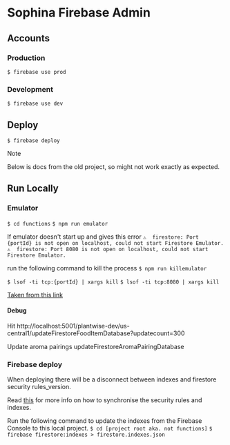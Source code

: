 # Sophina Firebase Admin
## Accounts

### Production
`$ firebase use prod`

### Development
`$ firebase use dev`

## Deploy
`$ firebase deploy`

> [!NOTE]
> Below is docs from the old project, so might not work exactly as expected.

## Run Locally
### Emulator

`$ cd functions`
`$ npm run emulator`

If emulator doesn't start up and gives this error
`⚠  firestore: Port {portId} is not open on localhost, could not start Firestore Emulator.`
`⚠  firestore: Port 8080 is not open on localhost, could not start Firestore Emulator.`

run the following command to kill the process
`$ npm run killemulator`

`$ lsof -ti tcp:{portId} | xargs kill`
`$ lsof -ti tcp:8080 | xargs kill`

[Taken from this link](https://fredriccliver.medium.com/port-8080-is-not-open-on-localhost-could-not-start-firestore-emulator-15c8c367d219)

#### Debug
Hit http://localhost:5001/plantwise-dev/us-central1/updateFirestoreFoodItemDatabase?updatecount=300

Update aroma pairings
updateFirestoreAromaPairingDatabase


### Firebase deploy

When deploying there will be a disconnect between indexes and firestore security rules_version.

Read [this](https://stackoverflow.com/questions/56307808/how-to-synchronize-firestore-rules-and-indexes) for more info on how to synchronise the security rules and indexes.

Run the following command to update the indexes from the Firebase Console to this local project.
`$ cd [project root aka. not functions]`
`$ firebase firestore:indexes > firestore.indexes.json`
